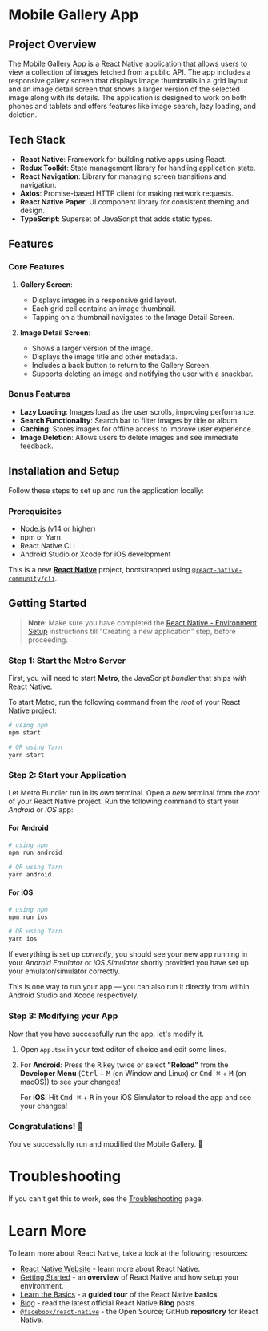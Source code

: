 # Mobile Gallery App

## Project Overview

The Mobile Gallery App is a React Native application that allows users to view a collection of images fetched from a public API. The app includes a responsive gallery screen that displays image thumbnails in a grid layout and an image detail screen that shows a larger version of the selected image along with its details. The application is designed to work on both phones and tablets and offers features like image search, lazy loading, and deletion.

## Tech Stack

- **React Native**: Framework for building native apps using React.
- **Redux Toolkit**: State management library for handling application state.
- **React Navigation**: Library for managing screen transitions and navigation.
- **Axios**: Promise-based HTTP client for making network requests.
- **React Native Paper**: UI component library for consistent theming and design.
- **TypeScript**: Superset of JavaScript that adds static types.

## Features

### Core Features

1. **Gallery Screen**:
   - Displays images in a responsive grid layout.
   - Each grid cell contains an image thumbnail.
   - Tapping on a thumbnail navigates to the Image Detail Screen.

2. **Image Detail Screen**:
   - Shows a larger version of the image.
   - Displays the image title and other metadata.
   - Includes a back button to return to the Gallery Screen.
   - Supports deleting an image and notifying the user with a snackbar.

### Bonus Features

- **Lazy Loading**: Images load as the user scrolls, improving performance.
- **Search Functionality**: Search bar to filter images by title or album.
- **Caching**: Stores images for offline access to improve user experience.
- **Image Deletion**: Allows users to delete images and see immediate feedback.

## Installation and Setup

Follow these steps to set up and run the application locally:

### Prerequisites

- Node.js (v14 or higher)
- npm or Yarn
- React Native CLI
- Android Studio or Xcode for iOS development


This is a new [**React Native**](https://reactnative.dev) project, bootstrapped using [`@react-native-community/cli`](https://github.com/react-native-community/cli).

## Getting Started

>**Note**: Make sure you have completed the [React Native - Environment Setup](https://reactnative.dev/docs/environment-setup) instructions till "Creating a new application" step, before proceeding.

### Step 1: Start the Metro Server

First, you will need to start **Metro**, the JavaScript _bundler_ that ships _with_ React Native.

To start Metro, run the following command from the _root_ of your React Native project:

```bash
# using npm
npm start

# OR using Yarn
yarn start
```

### Step 2: Start your Application

Let Metro Bundler run in its _own_ terminal. Open a _new_ terminal from the _root_ of your React Native project. Run the following command to start your _Android_ or _iOS_ app:

#### For Android

```bash
# using npm
npm run android

# OR using Yarn
yarn android
```

#### For iOS

```bash
# using npm
npm run ios

# OR using Yarn
yarn ios
```

If everything is set up _correctly_, you should see your new app running in your _Android Emulator_ or _iOS Simulator_ shortly provided you have set up your emulator/simulator correctly.

This is one way to run your app — you can also run it directly from within Android Studio and Xcode respectively.

### Step 3: Modifying your App

Now that you have successfully run the app, let's modify it.

1. Open `App.tsx` in your text editor of choice and edit some lines.
2. For **Android**: Press the <kbd>R</kbd> key twice or select **"Reload"** from the **Developer Menu** (<kbd>Ctrl</kbd> + <kbd>M</kbd> (on Window and Linux) or <kbd>Cmd ⌘</kbd> + <kbd>M</kbd> (on macOS)) to see your changes!

   For **iOS**: Hit <kbd>Cmd ⌘</kbd> + <kbd>R</kbd> in your iOS Simulator to reload the app and see your changes!

### Congratulations! :tada:

You've successfully run and modified the Mobile Gallery. :partying_face:

# Troubleshooting

If you can't get this to work, see the [Troubleshooting](https://reactnative.dev/docs/troubleshooting) page.

# Learn More

To learn more about React Native, take a look at the following resources:

- [React Native Website](https://reactnative.dev) - learn more about React Native.
- [Getting Started](https://reactnative.dev/docs/environment-setup) - an **overview** of React Native and how setup your environment.
- [Learn the Basics](https://reactnative.dev/docs/getting-started) - a **guided tour** of the React Native **basics**.
- [Blog](https://reactnative.dev/blog) - read the latest official React Native **Blog** posts.
- [`@facebook/react-native`](https://github.com/facebook/react-native) - the Open Source; GitHub **repository** for React Native.
